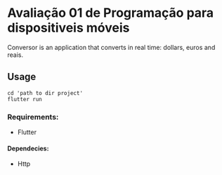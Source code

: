 #  Avaliação 01 de Programação para dispositiveis móveis

Conversor is an application that converts in real time: dollars, euros and reais.

## Usage

```shell
cd 'path to dir project'
flutter run
```

### Requirements:
 - Flutter

#### Dependecies:
 - Http

